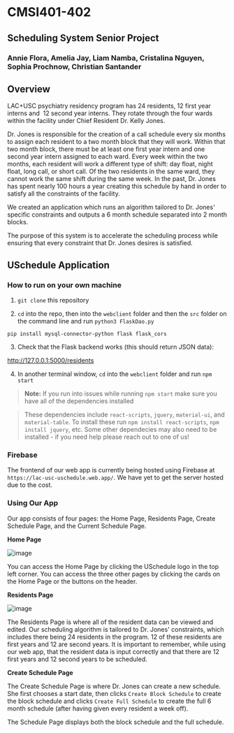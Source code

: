 # CMSI401-402
## Scheduling System Senior Project
### Annie Flora, Amelia Jay, Liam Namba, Cristalina Nguyen, Sophia Prochnow, Christian Santander


## Overview
LAC+USC psychiatry residency program has 24 residents, 12 first year interns and  12 second year interns. They rotate through the four wards within the facility under Chief Resident Dr. Kelly Jones.

Dr. Jones is responsible for the creation of a call schedule every six months to assign each resident to a two month block that they will work. Within that two month block, there must be at least one first year intern and one second year intern assigned to each ward. Every week within the two months, each resident will work a different type of shift: day float, night float, long call, or short call. Of the two residents in the same ward, they cannot work the same shift during the same week. In the past, Dr. Jones has spent nearly 100 hours a year creating this schedule by hand in order to satisfy all the constraints of the facility.

We created an application which runs an algorithm tailored to Dr. Jones' specific constraints and outputs a 6 month schedule separated into 2 month blocks.

The purpose of this system is to accelerate the scheduling process while ensuring that every constraint that Dr. Jones desires is satisfied. 

## USchedule Application

### How to run on your own machine

1. `git clone` this repository

2. `cd` into the repo, then into the `webclient` folder and then the `src` folder on the command line and run `python3 FlaskDao.py`

```
pip install mysql-connector-python flask flask_cors
```
3. Check that the Flask backend works (this should return JSON data):

http://127.0.0.1:5000/residents

4. In another terminal window, `cd` into the `webclient` folder and run `npm start`

> **Note:** If you run into issues while running `npm start` make sure you have all of the dependencies installed

> These dependencies include `react-scripts`, `jquery`, `material-ui`, and `material-table`. To install these run `npm install react-scripts`, `npm install jquery`, etc. Some other dependecies may also need to be installed - if you need help please reach out to one of us!

### Firebase

The frontend of our web app is currently being hosted using Firebase at `https://lac-usc-uschedule.web.app/`. We have yet to get the server hosted due to the cost.

### Using Our App

Our app consists of four pages: the Home Page, Residents Page, Create Schedule Page, and the Current Schedule Page.

**Home Page**

![image](https://user-images.githubusercontent.com/31746937/81351240-bbd51280-9078-11ea-8a2a-24e1d317ba63.png)

You can access the Home Page by clicking the USchedule logo in the top left corner. You can access the three other pages by clicking the cards on the Home Page or the buttons on the header.

**Residents Page**

![image](https://user-images.githubusercontent.com/31746937/81351489-4e75b180-9079-11ea-95c0-f700d6e0125a.png)

The Residents Page is where all of the resident data can be viewed and edited. Our scheduling algorithm is tailored to Dr. Jones' constraints, which includes there being 24 residents in the program. 12 of these residents are first years and 12 are second years. It is important to remember, while using our web app, that the resident data is input correctly and that there are 12 first years and 12 second years to be scheduled.

**Create Schedule Page**



The Create Schedule Page is where Dr. Jones can create a new schedule. She first chooses a start date, then clicks `Create Block Schedule` to create the block schedule and clicks `Create Full Schedule` to create the full 6 month schedule (after having given every resident a week off).

The Schedule Page displays both the block schedule and the full schedule.

